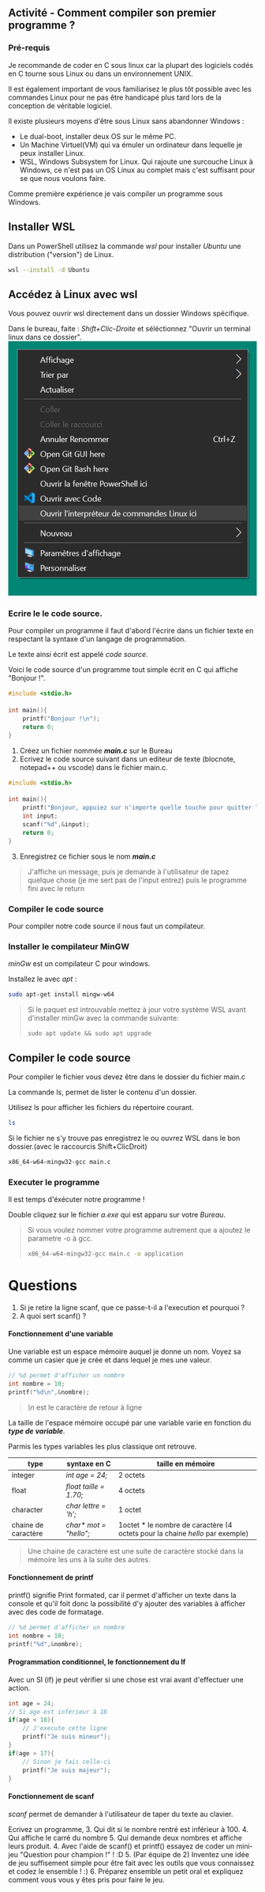 
## Activité - Comment compiler son premier programme ?

### Pré-requis
Je recommande de coder en C sous linux car la plupart des logiciels codés en C tourne sous Linux ou dans un environnement UNIX.

Il est également important de vous familiarisez le plus tôt possible avec les commandes Linux pour ne pas être handicapé plus tard lors de la conception de véritable logiciel.

Il existe plusieurs moyens d'être sous Linux sans abandonner Windows : 
- Le dual-boot, installer deux OS sur le même PC.
- Un Machine Virtuel(VM) qui va émuler un ordinateur dans lequelle je peux installer Linux.
- WSL, Windows Subsystem for Linux. Qui rajoute une surcouche Linux à Windows, ce n'est pas un OS Linux au complet mais c'est suffisant pour se que nous voulons faire.

Comme première expérience je vais compiler un programme sous Windows.

## Installer WSL
Dans un PowerShell utilisez la commande *wsl* pour installer *Ubuntu* une distribution ("version") de Linux.

```bash
wsl --install -d Ubuntu
```


## Accédez à Linux avec wsl
Vous pouvez ouvrir wsl directement dans un dossier Windows spécifique. 

Dans le bureau, faite : *Shift+Clic-Droite* et séléctionnez "Ouvrir un terminal linux dans ce dossier".
![alt text](image-32.png)

### Ecrire le le code source.
Pour compiler un programme il faut d'abord l'écrire dans un fichier texte en respectant la syntaxe d'un langage de programmation.

Le texte ainsi écrit est appelé *code source*.

Voici le code source d'un programme tout simple écrit en C qui affiche "Bonjour !".
```c
#include <stdio.h>

int main(){
    printf("Bonjour !\n");
    return 0;
}
```
1. Créez un fichier nommée ***main.c*** sur le Bureau
2. Ecrivez le code source suivant dans un editeur de texte (blocnote, notepad++ ou vscode) dans le fichier main.c.
```c
#include <stdio.h>

int main(){
    printf("Bonjour, appuiez sur n'importe quelle touche pour quitter le programme!\n");
    int input;
    scanf("%d",&input);
    return 0;
}
```
3. Enregistrez ce fichier sous le nom ***main.c***

>J'affiche un message, puis je demande à l'utilisateur de tapez quelque chose (je me sert pas de l'input entrez) puis le programme fini avec le return

### Compiler le code source
Pour compiler notre code source il nous faut un compilateur.

### Installer le compilateur MinGW

*minGw* est un compilateur C pour windows. 

Installez le avec *apt* :

```bash
sudo apt-get install mingw-w64
```

> Si le paquet est introuvable mettez à jour votre système WSL avant d'installer minGw avec la commande suivante:
> ```
> sudo apt update && sudo apt upgrade
> ```

## Compiler le code source
Pour compiler le fichier vous devez être dans le dossier du fichier main.c

La commande ls, permet de lister le contenu d'un dossier.

Utilisez ls pour afficher les fichiers du répertoire courant.

```bash
ls
```

Si le fichier ne s'y trouve pas enregistrez le ou ouvrez WSL dans le bon dossier.(avec le raccourcis Shift+ClicDroit)

```bash
x86_64-w64-mingw32-gcc main.c
```

### Executer le programme
Il est temps d'éxécuter notre programme !

Double cliquez sur le fichier *a.exe* qui est apparu sur votre *Bureau*.

> Si vous voulez nommer votre programme autrement que a ajoutez le parametre -o à gcc.
>```bash
>x86_64-w64-mingw32-gcc main.c -o application
>```

# Questions
1. Si je retire la ligne scanf, que ce passe-t-il a l'execution et pourquoi ?
2. A quoi sert scanf() ?

#### **Fonctionnement d'une variable**
Une variable est un espace mémoire auquel je donne un nom.
Voyez sa comme un casier que je crée et dans lequel je mes une valeur.
```c
// %d permet d'afficher un nombre
int nombre = 10;
printf("%d\n",&nombre);
```
> *\n* est le caractère de retour à ligne

La taille de l'espace mémoire occupé par une variable varie en fonction du ***type de variable***.

Parmis les types variables les plus classique ont retrouve.

|type|syntaxe en C|taille en mémoire|
|-|-|-|
|integer|*int age = 24;*|2 octets|
|float|*float taille = 1.70;*|4 octets|
|character|*char lettre = 'h';*|1 octet|
|chaine de caractère|*char\* mot = "hello";*|1octet * le nombre de caractère (4 octets pour la chaine *hello* par exemple)|

>Une chaine de caractère est une suite de caractère stocké dans la mémoire les uns à la suite des autres.

#### **Fonctionnement de printf**
printf() signifie Print formated, car il permet d'afficher un texte dans la console et qu'il foit donc la possibilité d'y ajouter des variables à afficher avec des code de formatage.

```c
// %d permet d'afficher un nombre
int nombre = 10;
printf("%d",&nombre);
```

#### **Programmation conditionnel, le fonctionnement du If**
Avec un SI (if) je peut vérifier si une chose est vrai avant d'effectuer une action.
```c
int age = 24;
// Si age est inférieur à 18
if(age < 18){
    // J'execute cette ligne
    printf("Je suis mineur");
}
if(age > 17){
    // Sinon je fais celle-ci
    printf("Je suis majeur");
}
```

#### **Fonctionnement de scanf**
*scanf* permet de demander à l'utilisateur de taper du texte au clavier.

Ecrivez un programme,
3. Qui dit si le nombre rentré est inférieur à 100.
4. Qui affiche le carré du nombre
5. Qui demande deux nombres et affiche leurs produit.
4. Avec l'aide de scanf() et printf() essayez de coder un mini-jeu "Question pour champion !" ! :D
5. (Par équipe de 2) Inventez une idée de jeu suffisement simple pour être fait avec les outils que vous connaissez et codez le ensemble ! :)
6. Préparez ensemble un petit oral et expliquez comment vous vous y êtes pris pour faire le jeu.
